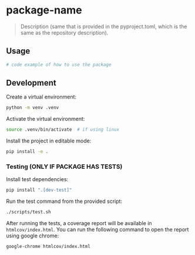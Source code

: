 # package-name

> Description (same that is provided in the pyproject.toml, which is the same as the repository description).

## Usage

```python
# code example of how to use the package
```

## Development

Create a virtual environment:

```sh
python -m venv .venv
```

Activate the virtual environment:

```sh
source .venv/bin/activate  # if using linux
```

Install the project in editable mode:

```sh
pip install -e .
```

### Testing (ONLY IF PACKAGE HAS TESTS)

Install test dependencies:

```sh
pip install ".[dev-test]"
```

Run the test command from the provided script:

```sh
./scripts/test.sh
```

After running the tests, a coverage report will be available in `htmlcov/index.html`. You can run the following command to open the report using google chrome:

```
google-chrome htmlcov/index.html
```
